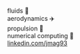 fluids :ocean:\
aerodynamics :airplane:\
propulsion :rocket:\
numerical computing :abacus:\
[linkedin.com/jmag93](https://linkedin.com/in/jmag93)

<!---
jmag722/jmag722 is a ✨ special ✨ repository because its `README.md` (this file) appears on your GitHub profile.
You can click the Preview link to take a look at your changes.
--->
